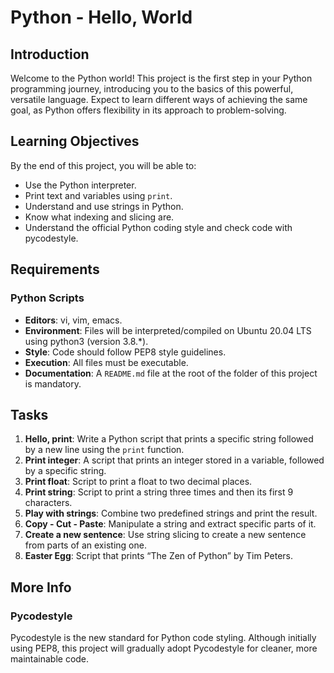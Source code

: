 # Python - Hello, World

## Introduction
Welcome to the Python world! This project is the first step in your Python programming journey, introducing you to the basics of this powerful, versatile language. Expect to learn different ways of achieving the same goal, as Python offers flexibility in its approach to problem-solving.

## Learning Objectives
By the end of this project, you will be able to:
- Use the Python interpreter.
- Print text and variables using `print`.
- Understand and use strings in Python.
- Know what indexing and slicing are.
- Understand the official Python coding style and check code with pycodestyle.

## Requirements
### Python Scripts
- **Editors**: vi, vim, emacs.
- **Environment**: Files will be interpreted/compiled on Ubuntu 20.04 LTS using python3 (version 3.8.*).
- **Style**: Code should follow PEP8 style guidelines.
- **Execution**: All files must be executable.
- **Documentation**: A `README.md` file at the root of the folder of this project is mandatory.

## Tasks
1. **Hello, print**: Write a Python script that prints a specific string followed by a new line using the `print` function.
2. **Print integer**: A script that prints an integer stored in a variable, followed by a specific string.
3. **Print float**: Script to print a float to two decimal places.
4. **Print string**: Script to print a string three times and then its first 9 characters.
5. **Play with strings**: Combine two predefined strings and print the result.
6. **Copy - Cut - Paste**: Manipulate a string and extract specific parts of it.
7. **Create a new sentence**: Use string slicing to create a new sentence from parts of an existing one.
8. **Easter Egg**: Script that prints “The Zen of Python” by Tim Peters.

## More Info
### Pycodestyle
Pycodestyle is the new standard for Python code styling. Although initially using PEP8, this project will gradually adopt Pycodestyle for cleaner, more maintainable code.
